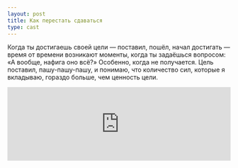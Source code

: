 ```yaml
---
layout: post
title: Как перестать сдаваться
type: cast
---
```


Когда ты достигаешь своей цели — поставил, пошёл, начал достигать — время от времени возникают моменты, когда ты задаёшься вопросом: «А вообще, нафига оно всё?» Особенно, когда не получается. Цель поставил, пашу-пашу-пашу, и понимаю, что количество сил, которые я вкладываю, гораздо больше, чем ценность цели.

<iframe width="100%" height="166" scrolling="no" frameborder="no" src="https://w.soundcloud.com/player/?url=https%3A//api.soundcloud.com/tracks/211955643&amp;color=ff5500&amp;auto_play=false&amp;hide_related=false&amp;show_comments=true&amp;show_user=true&amp;show_reposts=false"></iframe>